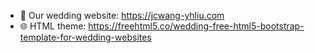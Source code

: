 - 💒 Our wedding website: https://jcwang-yhliu.com 
- 🌐 HTML theme: https://freehtml5.co/wedding-free-html5-bootstrap-template-for-wedding-websites
